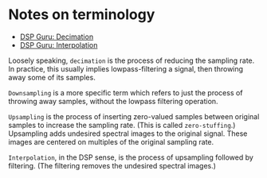 # Notes on terminology

  - [DSP Guru: Decimation](https://dspguru.com/dsp/faqs/multirate/decimation)
  - [DSP Guru: Interpolation](https://dspguru.com/dsp/faqs/multirate/interpolation)

Loosely speaking, `decimation` is the process of reducing the sampling rate. In practice, this
usually implies lowpass-filtering a signal, then throwing away some of its samples.

`Downsampling` is a more specific term which refers to just the process of throwing away samples,
without the lowpass filtering operation.

`Upsampling` is the process of inserting zero-valued samples between original samples to increase
the sampling rate. (This is called `zero-stuffing`.) Upsampling adds undesired spectral images to
the original signal. These images are centered on multiples of the original sampling rate.

`Interpolation`, in the DSP sense, is the process of upsampling followed by filtering. (The
filtering removes the undesired spectral images.)
